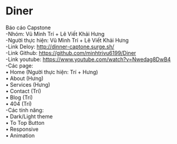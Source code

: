 # Diner
Báo cáo Capstone <br>
-Nhóm: Vũ Minh Trí + Lê Viết Khải Hưng <br>
-Người thực hiện: Vũ Minh Trí + Lê Viết Khải Hưng <br>
-Link Deloy: http://dinner-captone.surge.sh/ <br>
-Link Github: https://github.com/minhtrivu6199/Diner <br>
-Link youtube: https://www.youtube.com/watch?v=Nwedag8DwB4 <br>
-Các page: <br>
•	Home (Người thực hiện: Trí + Hưng) <br>
•	About (Hưng) <br>
•	Services (Hưng) <br>
•	Contact (Trí) <br>
•	Blog (Trí) <br>
•	404 (Trí) <br>
-Các tính năng: <br>
•	Dark/Light theme <br>
•	To Top Button <br>
•	Responsive <br>
•	Animation 
